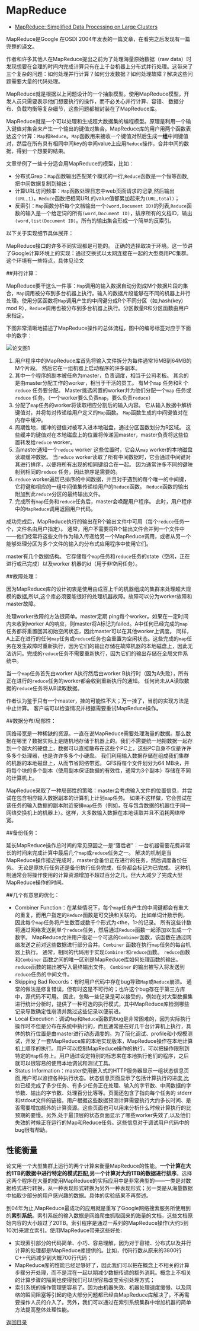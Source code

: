 # MapReduce

- [MapReduce: Simplified Data Processing on Large Clusters](https://static.googleusercontent.com/media/research.google.com/zh-CN//archive/mapreduce-osdi04.pdf)

MapReduce是Google 在OSDI 2004年发表的一篇文章，在看完之后发现有一篇完整的[译文](https://www.aliyun.com/zixun/wenji/1284918.html)。

作者和许多其他人在MapReduce提出之前为了处理海量原始数据（raw data）时发现想要在合理的时间内完成计算只有在上千台机器上分布式并行处理。这带来了三个复杂的问题：如何处理并行计算？如何分发数据？如何处理故障？解决这些问题需要大量的代码处理。

MapReduce就是根据以上问题设计的一个抽象模型。使用MapReduce模型，开发人员只需要表示他们想要执行的操作，而不必关心并行计算、容错、 数据分布、负载均衡等复杂细节，这些问题都被封装在了MapReduce库。

MapReduce就是一个可以处理和生成超大数据集的编程模型。原理是利用一个输入键值对集合来产生一个输出的键值对集合。MapReduce库的用户用两个函数表达这个计算：`Map`和`Reduce`。`Map`函数用来接收一个键值对然后生成**一组**中间键值对，然后在所有具有相同中间key的中间value上应用`Reduce`操作，合并中间的数据，得到一个想要的结果。

文章举例了一些十分适合用MapReduce的模型，比如：

- 分布式Grep：`Map`函数输出匹配某个模式的一行,`Reduce`函数是一个恒等函数,把中间数据复制到输出；
- 计算URL访问频率：`Map`函数处理日志中web页面请求的记录,然后输出`(URL,1)`。`Reduce`函数把相同URL的value值都累加起来为`(URL,total)`；
- 反索引：`Map`函数分析每个文档输出一个`(word,Document ID)`的列表,`Reduce`函数的输入是一个给定词的所有`(word,Document ID)`，排序所有的文档ID，输出`(word,list(Document ID)`。所有的输出集合形成一个简单的反索引。

以下关于实现细节具体展开：

MapReduce接口的许多不同实现都是可能的。 正确的选择取决于环境。这一节讲了Google计算环境上的实现：通过交换式以太网连接在一起的大型商用PC集群。这个环境有一些特点，具体见论文

##并行计算：

MapReduce要干这么一件事：`Map`调用的输入数据自动分割成M个数据片段的集合，`Map`调用被分布到多台机器上执行。输入的数据片段能够在不同的机器上并行处理。使用分区函数将`Map`调用产生的中间键分成R个不同分区（如,hash(key) mod R），`Reduce`调用也被分布到多台机器上执行。分区数量R和分区函数由用户来指定。

下图非常清晰地描述了MapReduce操作的总体流程，图中的编号标签对应于下面中的数字：

![论文图1](https://pic4.zhimg.com/80/f7fbb747fc3e7a42112f1ccf82cfa1c7_hd.jpg)



1. 用户程序中的MapReduce库首先将输入文件拆分为每件通常16MB到64MB的M个片段。 然后它在一组机器上启动程序的许多副本。
2. 其中一个程序的副本被任命为master，负责调度，相当于公司老板。 其余的是由master分配工作的worker，相当于干活的员工。 有M个`map` 任务和R 个`reduce` 任务要分配。 Master挑选闲置的worker并为他们分配一个`map` 任务或`reduce`  任务。（一个worker要么负责`map`，要么负责`reduce`）
3. 分配了`map`任务的worker将读取相应分割后的输入内容。 它从输入数据中解析键值对，并将每对传递给用户定义的`Map`函数。 `Map`函数生成的中间键值对在内存中缓冲。
4. 周期性地，缓冲的键值对被写入进本地磁盘，通过分区函数划分为R区域。 这些缓冲的键值对在本地磁盘上的位置将传递回master，master负责将这些位置转发给`reduce` worker。
5. 当master通知一个`reduce`  worker 这些位置时，它会从`map` worker的本地磁盘读取缓冲数据。 当`reduce` worker读取了所有中间数据时，它会通过中间键对其进行排序，以便将所有出现的相同键组合在一起。 因为通常许多不同的键映射到相同的`reduce` 任务，因此排序是需要的。
6. `reduce` worker遍历已排序的中间数据，并且对于遇到的每个唯一的中间键，它将键和相应的一组中间值集传递给用户的`Reduce`函数。 `Reduce`函数的输出附加到此`reduce`分区的最终输出文件。
7. 完成所有`map`任务和`reduce`任务后，master会唤醒用户程序。 此时，用户程序中的`MapReduce`调用返回用户代码。

成功完成后，MapReduce执行的输出在R个输出文件中可用（每个`reduce`任务一个，文件名由用户指定）。 通常，用户不需要将R个输出文件合并到一个文件中 ——他们经常将这些文件作为输入传递给另一个MapReduce调用，或者从另一个能够处理分区为多个文件的输入的分布式应用程序中使用它们。

master有几个数据结构。 它存储每个`map`任务和`reduce`任务的state（空闲，正在进行或已完成）以及worker 机器的id（用于非空闲任务）。

##故障处理：

因为MapReduce库的设计初衷是使用由成百上千的机器组成的集群来处理超大规模的数据,所以,这个库必须要能很好的处理机器故障。故障可以分为worker故障和master故障。

处理worker故障的方法很简单。master定期 ping每个worker。如果在一定时间内未收到worker A的响应，则master将A标记为failed。A中任何已经完成的`map` 任务都将重置回其初始空闲状态，因此master可以在其他worker上调度。 同样，A上正在进行的任何`map`任务或`reduce`任务也会重置为空闲状态。这些完成的`map`任务在发生故障时重新执行，因为它们的输出存储在故障机器的本地磁盘上，因此无法访问。完成的`reduce`任务不需要重新执行，因为它们的输出存储在全局文件系统中。

当一个`map`任务首先由worker A执行然后由worker B执行时（因为A失败），所有正在进行的`reduce`任务的worker都会收到重新执行的通知。 任何尚未从A读取数据的`reduce`任务将从B读取数据。

作者认为鉴于只有一个master，挂的可能性不大；万一挂了，当前的实现方法是中止计算。 客户端可以检查情况并根据需要重试MapReduce操作。

##数据分布/局部性：

网络带宽是一种稀缺的资源。一直在说MapReduce需要处理海量的数据。那么数据在哪里？数据实际上是随机地存储于机器上的。我们不需要统一地把数据一起存到一个超大的硬盘上，数据可以直接散布在这些个PC上，这些PC自身不仅是许许多多个处理器，也是许许多多个小硬盘。 我们利用输入数据存储在组成我们集群的机器的本地磁盘上，从而节省网络带宽。 GFS将每个文件划分为64 MB块，并将每个块的多个副本（使用副本保证数据的有效性，通常为3个副本）存储在不同的计算机上。

MapReduce采取了一种局部性的策略：master会考虑输入文件的位置信息，并尝试在包含相应输入数据副本的计算机上计划`map`任务。 如果不这样做，它会尝试在该任务的输入数据的副本附近安排`map`任务（例如，在与包含数据的机器位于同一网络交换机上的机器上）。这样，大多数输入数据在本地读取并且不消耗网络带宽。

##备份任务：

延长MapReduce操作总时间的常见原因之一是“落后者”：一台机器需要花费非常长的时间来完成计算中最后几个`map`或`reduce`任务之一。 解决的机制是当MapReduce操作接近完成时，master会备份正在进行的任务，然后调度备份任务。 无论是原执行任务还是备份执行任务完成，任务都会标记为已完成。 这种机制通常会将操作使用的计算资源增加不超过百分之几，但大大减少了完成大型MapReduce操作的时间。 

##几个有意思的优化：

- Combiner Function：在某些情况下，每个`map`任务产生的中间键都会有重大的重复，而用户指定的`Reduce`函数是可交换和关联的。 比如单词计数示例，因此每个`map`任务将产生数百或数千个形式为<the，1>的记录。 所有这些计数将通过网络发送到单个`reduce`任务，然后通过`Reduce`函数一起添加以生成一个数字。 MapReduce允许用户指定一个可选的`Combiner`函数，该函数在通过网络发送之前对这些数据进行部分合并。`Combiner` 函数在执行`map`任务的每台机器上执行。 通常，相同的代码用于实现`Combiner`和`reduce`函数。 `reduce`函数和`Combiner` 函数之间的唯一区别是MapReduce库如何处理函数的输出。 `reduce`函数的输出被写入最终输出文件。 `Combiner` 的输出被写入将发送到`reduce`任务的中间文件。
- Skipping Bad Records：有时用户代码中存在bug导致`Map`或`Reduce`崩溃。  通常的做法是修复错误，但有时这是不可行的；也许这个bug存在于第三方库中，源代码不可用。 因此，忽略一些记录是可以接受的，例如在对大型数据集进行统计分析时，提供了一种可选的执行模式，其中MapReduce库检测哪些记录导致确定性崩溃并跳过这些记录以便前进。
- Local Execution：调试`Map`和`Reduce`函数的bug是非常困难的，因为实际执行操作时不但是分布在系统中执行的，而且通常是在好几千台计算机上执行，具体的执行位置是由master进行动态调度的。为了简化调试、profile和小规模测试，开发了一套MapReduce库的本地实现版本，MapReduce操作在本地计算机上顺序的执行。用户可以控制MapReduce操作的执行，可以把操作限制到特定的`Map`任务上。用户通过设定特别的标志来在本地执行他们的程序，之后就可以很容易的使用本地调试和测试工具。
- Status Information：master使用嵌入式的HTTP服务器显示一组状态信息页面,用户可以监控各种执行状态。状态信息页面显示了包括计算执行的进度,比如已经完成了多少任务、有多少任务正在处理、输入的字节数、中间数据的字节数、输出的字节数、处理百分比等等。页面还包含了指向每个任务的 stderr和stdout文件的链接。用户根据这些数据预测计算需要执行大约多长时间、是否需要增加额外的计算资源。这些页面也可以用来分析什么时候计算执行的比预期的要慢。另外,处于最顶层的状态页面显示了哪些worker失效了,以及他们失效的时候正在运行的Map和Reduce任务。这些信息对于调试用户代码中的bug很有帮助。

## 性能衡量

论文用一个大型集群上运行的两个计算来衡量MapReduce的性能。**一个计算在大约1TB的数据中进行特定的模式匹配,另一个计算对大约1TB的数据进行排序**。选择这两个程序在大量的使用MapReduce的实际应用中是非常典型的——一类是对数据格式进行转换，从一种表现形式转换为另外一种表现形式；另一类是从海量数据中抽取少部分的用户感兴趣的数据。具体的实验结果不再赘述。

到04年为止,MapReduce最成功的应用就是重写了Google网络搜索服务所使用到的**索引系统**。索引系统的输入数据是网络爬虫抓取回来的海量的文档，这些文档原始内容的大小超过了20TB。索引程序是通过一系列的MapReduce操作(大约5到10次)来建立索引。使用MapReduce带来这些好处:

- 实现索引部分的代码简单、小巧、容易理解，因为对于容错、分布式以及并行计算的处理都是MapReduce库提供的。比如，代码行数从原来的3800行C++代码减少到大概700行代码；
- MapReduce库的性能已经足够好了，因此我们可以把在概念上不相关的计算步骤分开处理，而不是混在一起以期减少数据传递的额外消耗。概念上不相关的计算步骤的隔离也使得我们可以很容易改变索引处理方式；
- 索引系统的操作管理更容易了。因为由机器失效、机器处理速度缓慢、以及网络的瞬间阻塞等引起的绝大部分问题都已经由MapReduce库解决了，不再需要操作人员的介入了。另外，我们可以通过在索引系统集群中增加机器的简单方法提高整体处理性能。



[返回目录](../README.md)